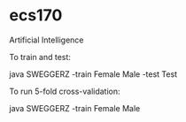 # ecs170
Artificial Intelligence

To train and test:

java SWEGGERZ -train Female Male -test Test

To run 5-fold cross-validation:

java SWEGGERZ -train Female Male
